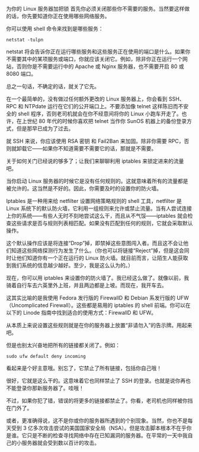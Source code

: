 为你的 Linux 服务器加把锁
首先你必须关闭那些你不需要的服务。当然要这样做的话，你先要知道你正在使用哪些网络服务。

你可以使用 shell 命令来找到是哪些服务：

    netstat -tulpn

netstat 将会告诉你正在运行哪些服务和这些服务正在使用的端口是什么。如果你不需要其中的某项服务或端口，你就应该关闭它。例如，除非你正在运行一个网站，否则你是不需要运行中的 Apache 或 Nginx 服务器，也不需要开启 80 或 8080 端口。

总之一句话，不确定的话，就关了它先。

在一个最简单的，没有做过任何额外更改的 Linux 服务器上，你会看到 SSH、 RPC 和 NTPdate 运行在它们的公开端口上。不要添加像 telnet 这样陈旧而不安全的 shell 程序，否则老司机就会在你不经意间将你的 Linux 小跑车开走了。也许，在上世纪 80 年代的时候你喜欢把 telnet 当作你 SunOS 机器上的备份登录方式，但是那早已成为了过去。

就 SSH 来说，你应该使用 RSA 密钥 和 Fail2Ban 来加固。除非你需要 RPC，否则就卸载它——如果你不知道需要不需要它的话，那就是不需要。

关于如何关门已经说的够多了；让我们来聊聊利用 iptables 来锁定进来的流量吧。

当你启动 Linux 服务器的时候它是没有任何规则的。这就意味着所有的流量都是被允许的。这当然是不好的。因此，你需要及时的设置你的防火墙。

Iptables 是一种用来给 netfilter 设置网络策略规则的 shell 工具，netfilter 是Linux 系统下的默认防火墙，它利用一组规则来允许或禁止流量。当有人尝试连接上你的系统——有些人无时不刻地尝试这么干，而且从不气馁——iptables 就会检查这些请求是否与规则列表相匹配。如果没有匹配到任何的规则，它就会采取默认操作。

这个默认操作应该是将连接“Drop”掉，即禁掉这些意图闯入者。而且这不会让他们知道这些网络探测行为发生了什么。（你也可以将链接“Reject”掉，但是这会同时让他们知道你有一个正在运行的 Linux 防火墙。就目前而言，让陌生人能获取到我们系统的信息越少越好。至少，我是这么认为的。）

现在，你可以用 iptables 来设置你的防火墙了。我已经这么做了。就像以前，我骑着自行车去六英里外上班，并且两边都是上坡。而现在，我开车去。

这其实比喻的是我使用 Fedora 发行版的 FirewallD 和 Debian 系发行版的 UFW（Uncomplicated Firewall）。这些都是易用的 iptables 的 shell 前端。你可以在以下的 Linode 指南中找到适合的使用方式：FirewallD 和 UFW。

从本质上来说设置这些规则就是在你的服务器上放置“非请勿入”的告示牌。用起来吧。

但是也别太兴奋地把所有的链接都关闭了。例如：

    sudo ufw default deny incoming

看起来是个好主意哦。别忘了，它禁止了所有链接，包括你自己哦！

很好，它就是这么干的。这意味着它也同样禁止了 SSH 的登录。也就是说你再也不能登录你那新服务器了。哇哦！

不过，如果你犯了错，错误的将更多的链接都禁止了。你看，老司机也同样被你挡在门外了。

或者，更准确得说，这不是你或你的服务器所遇到的个别现象。当然，你也不是每天受到 3 亿多次攻击尝试的美国国家安全局（NSA）。但是攻击脚本根本不在乎你是谁。它只是不断的检查寻找网络中存在已知漏洞的服务器。在平常的一天中我自己的小服务器就会受到数以百计的攻击。

